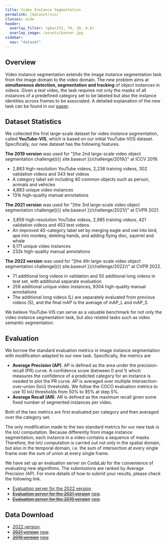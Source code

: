 ```yaml
---
title: Video Instance Segmentation
permalink: /dataset/vis/
classes: wide
header:
  overlay_filter: rgba(232, 74, 39, 0.8)
  overlay_image: /assets/banner.jpg
sidebar:
  nav: "dataset"
---
```


## Overview
Video instance segmentation  extends the image instance segmentation task from the image domain to the video domain. The new problem aims at **simultaneous detection, segmentation and tracking** of object instances in videos.  Given a test video,  the task requires not only the masks of all instances of a predefined category set to be labeled but also the instance identities across frames to be associated. A detailed explanation of the new task can be found in our [paper](https://arxiv.org/abs/1905.04804).

## Dataset Statistics
We collected the first large-scale dataset for video instance segmentation, called **YouTube-VIS**, which is based on our initial YouTube-VOS dataset. Specifically, our new dataset has the following features.

**The 2019 version** was used for "[the 2nd large-scale video object segmentation challenge]({{ site.baseurl }}/challenge/2019/)" at ICCV 2019.
* 2,883 high-resolution YouTube videos, 2,238 training videos, 302 validation videos and 343 test videos
* A category label set including 40 common objects such as person, animals and vehicles
* 4,883 unique video instances
* 131k high-quality manual annotations

**The 2021 version** was used for "[the 3rd large-scale video object segmentation challenge]({{ site.baseurl }}/challenge/2021/)" at CVPR 2021.
* 3,859 high-resolution YouTube videos, 2,985 training videos, 421 validation videos and 453 test videos.
* An improved 40-category label set by merging eagle and owl into bird, ape into monkey, deleting hands, and adding flying disc, squirrel and whale
* 8,171 unique video instances
* 232k high-quality manual annotations

**The 2022 version** was used for "[the 4th large-scale video object segmentation challenge]({{ site.baseurl }}/challenge/2022/)" at CVPR 2022.
* 71 additional long videos in validation and 50 additional long videos in test set, with additional separate evaluation
* 259 additional unique video instances, 9304 high-quality manual annotations
* The additional long videos (L) are separately evaluated from previous videos (S), and the final mAP is the average of mAP_L and mAP_S

We believe YouTube-VIS can serve as a valuable benchmark for not only the video instance segmentation task, but also related tasks such as video semantic segmentation.


## Evaluation
We borrow the standard evaluation metrics in image instance segmentation with modification adapted to our new task. Specifically, the metrics are 
* **Average Precision (AP)**. AP is defined as the area under the precision-recall (PR) curve.  A confidence score (between 0 and 1) which measures the confidence of a predicted category for an instance  is needed to plot the PR curve. AP is averaged over multiple intersection-over-union (IoU) thresholds. We follow the COCO evaluation metrics to use 10 IoU thresholds from 50% to 95% at step 5%. 
* **Average Recall (AR)**. AR is defined as the maximum recall given some fixed number of segmented instances per video. 

Both of the two metrics are first evaluated per category and then averaged over the category set.

The only modification made to the two standard metrics for our new task is the IoU computation. Because differently from image instance segmentation, each instance in a video contains a sequence of masks. Therefore, the IoU computation is carried out not only in the spatial domain, but also in the temporal domain, i.e. the sum of intersection at every single frame over the sum of union at every single frame.

We have set up an evaluation server on CodaLab for the convenience of evaluating new algorithms. The submissions are ranked by Average Precision (AP). For more details of how to submit your results, please check the following link.
* [Evaluation server for the 2022 version](https://codalab.lisn.upsaclay.fr/competitions/3410).
* ~~[Evaluation server for the 2021 version](https://competitions.codalab.org/competitions/28988)~~ [new](https://codalab.lisn.upsaclay.fr/competitions/7680).
* ~~[Evaluation server for the 2019 version](https://competitions.codalab.org/competitions/20128)~~ [new](https://codalab.lisn.upsaclay.fr/competitions/6064).


## Data Download
* [2022 version](https://codalab.lisn.upsaclay.fr/competitions/3410#participate-get_data).
* ~~[2021 version](https://competitions.codalab.org/competitions/28988#participate-get_data)~~ [new](https://codalab.lisn.upsaclay.fr/competitions/7680#participate-get_data).
* ~~[2019 version](https://competitions.codalab.org/competitions/20128#participate-get_data)~~ [new](https://codalab.lisn.upsaclay.fr/competitions/6064#participate-get_data).
